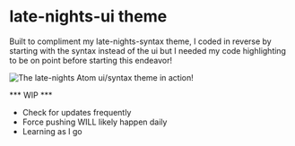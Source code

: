 # late-nights-ui theme

Built to compliment my late-nights-syntax theme, I coded in reverse by starting with the syntax instead of the ui but I needed my code highlighting to be on point before starting this endeavor!

![The late-nights Atom ui/syntax theme in action!](https://github.com/clnelson/late-nights-ui/glob/master/screenshot.png)

*** WIP ***
* Check for updates frequently
* Force pushing WILL likely happen daily
* Learning as I go
